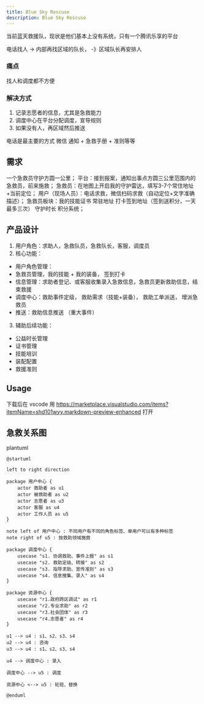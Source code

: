 ```yaml
---
title: Blue Sky Rescuse
description: Blue Sky Rescuse
---
```


当前蓝天救援队，现状是他们基本上没有系统，只有一个腾讯乐享的平台

电话找人  ->   内部再找区域的队长，  -》区域队长再安排人

### 痛点

找人和调度都不方便

### 解决方式

1. 记录志愿者的信息，尤其是急救能力
2. 调度中心在平台分配调度，宣导规则
3. 如果没有人，再区域然后推送

电话是最主要的方式
微信 通知 + 急救手册 + 准则等等

## 需求

一个急救员守护方圆一公里；
平台：接到报案，通知出事点方圆三公里范围内的急救员，前来施救；
急救员：在地图上开启我的守护雷达，填写3-7个常住地址+当前定位；
用户（现场人员）：电话求救，微信扫码求救（自动定位+文字准确描述）；
急救员板块：我的技能证书 常驻地址 打卡签到地址（签到送积分，一天最多三次） 守护时长 积分系统；

## 产品设计

1. 用户角色：求助人，急救队员，急救队长，客服，调度员
2. 核心功能：

- 用户角色管理：
- 急救员管理，我的技能 +  我的装备， 签到打卡
- 信息管理：求助者登记、或客服收集录入急救信息，急救员更新救助信息，结束救援
- 调度中心：救助事件定级， 救助需求（技能+装备），  救助工单派送， 增派急救员
- 推送：救助信息推送 （重大事件）

3. 辅助后续功能：

- 公益时长管理
- 证书管理
- 技能培训
- 装配配置
- 救援准则

## Usage

下载后在 vscode 用 <https://marketplace.visualstudio.com/items?itemName=shd101wyy.markdown-preview-enhanced> 打开

## 急救关系图

plantuml

```text
@startuml

left to right direction

package 用户中心 {
    actor 救助者 as u1
    actor 被救助者 as u2
    actor 志愿者 as u3
    actor 客服 as u4
    actor 工作人员 as u5
}

note left of 用户中心 : 不同用户有不同的角色标签、单用户可以有多种标签
note right of u5 : 按救助领域施救

package 调度中心 {
    usecase "s1. 协调救助、事件上报" as s1
    usecase "s2. 救助定级、转接" as s2
    usecase "s3. 指导求助、宣传准则" as s3
    usecase "s4. 信息搜集、录入" as s4
}

package 资源中心 {
    usecase "r1.政府跨区调试" as r1
    usecase "r2.专业求助" as r2
    usecase "r3.社会团体" as r3
    usecase "r4.志愿者" as r4
}

u1 --> u4 : s1、s2、s3、s4
u2 --> u4 : 咨询
u3 --> u4 : s1、s2、s3、s4

u4 --> 调度中心 : 录入

调度中心 --> u5 : 调度

资源中心 <--> u5 : 轮班、替换

@enduml
```
